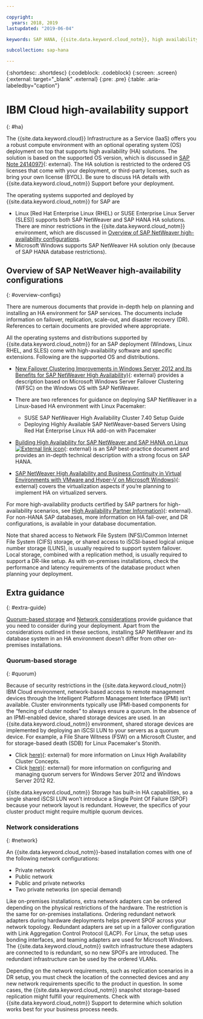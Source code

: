 ```yaml
---

copyright:
  years: 2018, 2019
lastupdated: "2019-06-04"

keywords: SAP HANA, {{site.data.keyword.cloud_notm}}, high availability, highly available, SPOF, VLANs, HA, DR, disaster recovery, SAP NetWeaver

subcollection: sap-hana

---
```


{:shortdesc: .shortdesc}
{:codeblock: .codeblock}
{:screen: .screen}
{:external: target="_blank" .external}
{:pre: .pre}
{:table: .aria-labeledby="caption"}


# IBM Cloud high-availability support
{: #ha}

The {{site.data.keyword.cloud}} Infrastructure as a Service (IaaS) offers you a robust compute environment with an optional operating system (OS) deployment on top that supports high availability (HA) solutions. The solution is based on the supported OS version, which is discussed in [SAP Note 2414097)](https://launchpad.support.sap.com/#/notes/2414097){: external}. The HA solution is restricted to the ordered OS licenses that come with your deployment, or third-party licenses, such as bring your own license (BYOL). Be sure to discuss HA details with {{site.data.keyword.cloud_notm}} Support before your deployment.

The operating systems supported and deployed by {{site.data.keyword.cloud_notm}} for SAP are
* Linux [Red Hat Enterprise Linux (RHEL) or SUSE Enterprise Linux Server (SLES)] supports both SAP NetWeaver and SAP HANA HA solutions. There are minor restrictions in the {{site.data.keyword.cloud_notm}} environment, which are discussed in [Overview of SAP NetWeaver high-availability configurations](#overview-configs).
* Microsoft Windows supports SAP NetWeaver HA solution only (because of SAP HANA database restrictions).

## Overview of SAP NetWeaver high-availability configurations
{: #overview-configs}

There are numerous documents that provide in-depth help on planning and installing an HA environment for SAP services. The documents include information on failover, replication, scale-out, and disaster recovery (DR). References to certain documents are provided where appropriate.

All the operating systems and distributions supported by {{site.data.keyword.cloud_notm}} for an SAP deployment (Windows, Linux RHEL, and SLES) come with high-availability software and specific extensions. Following are the supported OS and distributions.

* [New Failover Clustering Improvements in Windows Server 2012 and Its Benefits for SAP NetWeaver High Availability)](https://blogs.sap.com/2013/10/16/new-failover-clustering-improvements-in-windows-server-2012-and-its-benefits-for-sap-netweaver-high-availability/){: external} provides a description based on Microsoft Windows Server Failover Clustering (WFSC) on the Windows OS with SAP NetWeaver.

* There are two references for guidance on deploying SAP NetWeaver in a Linux-based HA environment with Linux Pacemaker:
  * SUSE SAP NetWeaver High Availability Cluster 7.40 Setup Guide
  * Deploying Highly Available SAP NetWeaver-based Servers Using Red Hat Enterprise Linux HA add-on with Pacemaker

* [Building High Availability for SAP NetWeaver and SAP HANA on Linux ![External link icon](../../icons/launch-glyph.svg "External link icon")](https://support.sap.com/content/dam/SAAP/SAP_Activate/AGS_70.pdf){: external} is an SAP best-practice document and provides an in-depth technical description with a strong focus on SAP HANA.

* [SAP NetWeaver High Availability and Business Continuity in Virtual Environments with VMware and Hyper-V on Microsoft Windows)](https://www.sap.com/documents/2015/07/508b62bc-5b7c-0010-82c7-eda71af511fa.html){: external} covers the virtualization aspects if you’re planning to implement HA on virtualized servers.

For more high-availability products certified by SAP partners for high-availability scenarios, see [High Availability Partner Information)](https://wiki.scn.sap.com/wiki/display/SI/High+Availability+Partner+Information){: external}.
For non-HANA SAP databases, more information on HA fail-over, and DR configurations, is available in your database documentation.

Note that shared access to Network File System (NFS)/Common Internet File System (CIFS) storage, or shared access to iSCSI-based logical unique number storage (LUNS), is usually required to support system failover. Local storage, combined with a replication method, is usually required to support a DR-like setup. As with on-premises installations, check the performance and latency requirements of the database product when planning your deployment.

## Extra guidance
{: #extra-guide}

[Quorum-based storage](#quorum) and [Network considerations](#network) provide guidance that you need to consider during your deployment. Apart from the considerations outlined in these sections, installing SAP NetWeaver and its database system in an HA environment doesn’t differ from other on-premises installations.

### Quorum-based storage
{: #quorum}

Because of security restrictions in the {{site.data.keyword.cloud_notm}} IBM Cloud environment, network-based access to remote management devices through the Intelligent Platform Management Interface (IPMI) isn’t available. Cluster environments typically use IPMI-based components for the “fencing of cluster nodes” to always ensure a quorum. In the absence of an IPMI-enabled device, shared storage devices are used. In an {{site.data.keyword.cloud_notm}} environment, shared storage devices are implemented by deploying an iSCSI LUN to your servers as a quorum device. For example, a File Share Witness (FSW) on a Microsoft Cluster, and for storage-based death (SDB) for Linux Pacemaker's Stonith.
* Click [here)](http://linux-ha.org/wiki/Cluster_Concepts){: external} for more information on Linux High Availability Cluster Concepts.
* Click [here)](https://docs.microsoft.com/en-us/windows-server/failover-clustering/manage-cluster-quorum){: external} for more information on configuring and managing quorum servers for Windows Server 2012 and Windows Server 2012 R2.

{{site.data.keyword.cloud_notm}} Storage has built-in HA capabilities, so a single shared iSCSI LUN won’t introduce a Single Point Of Failure (SPOF) because your network layout is redundant. However, the specifics of your cluster product might require multiple quorum devices.

### Network considerations
{: #network}

An {{site.data.keyword.cloud_notm}}-based installation comes with one of the following network configurations:
* Private network
* Public network
* Public and private networks
* Two private networks (on special demand)

Like on-premises installations, extra network adapters can be ordered depending on the physical restrictions of the hardware. The restriction is the same for on-premises installations. Ordering redundant network adapters during hardware deployments helps prevent  SPOF across your network topology. Redundant adapters are set up in a failover configuration with Link Aggregation Control Protocol (LACP). For Linux, the setup uses bonding interfaces, and teaming adapters are used for Microsoft Windows. The {{site.data.keyword.cloud_notm}} switch infrastructure these adapters are connected to is redundant, so no new SPOFs are introduced. The redundant infrastructure can be used by the ordered VLANs.

Depending on the network requirements, such as replication scenarios in a DR setup, you must check the location of the connected devices and any new network requirements specific to the product in question. In some cases, the {{site.data.keyword.cloud_notm}} snapshot storage-based replication might fulfill your requirements. Check with {{site.data.keyword.cloud_notm}} Support to determine which solution works best for your business process needs.
